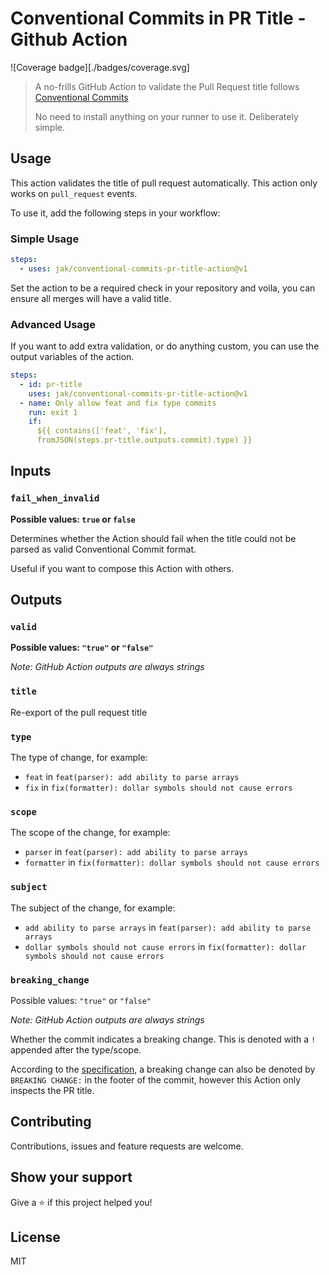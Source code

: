 # Conventional Commits in PR Title - Github Action

![Coverage badge][./badges/coverage.svg]

> A no-frills GitHub Action to validate the Pull Request title follows
> [Conventional Commits](https://www.conventionalcommits.org/en/v1.0.0/)
>
> No need to install anything on your runner to use it. Deliberately simple.

## Usage

This action validates the title of pull request automatically. This action only
works on `pull_request` events.

To use it, add the following steps in your workflow:

### Simple Usage

```yaml
steps:
  - uses: jak/conventional-commits-pr-title-action@v1
```

Set the action to be a required check in your repository and voila, you can
ensure all merges will have a valid title.

### Advanced Usage

If you want to add extra validation, or do anything custom, you can use the
output variables of the action.

```yaml
steps:
  - id: pr-title
    uses: jak/conventional-commits-pr-title-action@v1
  - name: Only allow feat and fix type commits
    run: exit 1
    if:
      ${{ contains(['feat', 'fix'],
      fromJSON(steps.pr-title.outputs.commit).type) }}
```

## Inputs

### `fail_when_invalid`

**Possible values: `true` or `false`**

Determines whether the Action should fail when the title could not be parsed as
valid Conventional Commit format.

Useful if you want to compose this Action with others.

## Outputs

### `valid`

**Possible values: `"true"` or `"false"`**

_Note: GitHub Action outputs are always strings_

### `title`

Re-export of the pull request title

### `type`

The type of change, for example:

- `feat` in `feat(parser): add ability to parse arrays`
- `fix` in `fix(formatter): dollar symbols should not cause errors`

### `scope`

The scope of the change, for example:

- `parser` in `feat(parser): add ability to parse arrays`
- `formatter` in `fix(formatter): dollar symbols should not cause errors`

### `subject`

The subject of the change, for example:

- `add ability to parse arrays` in `feat(parser): add ability to parse arrays`
- `dollar symbols should not cause errors` in
  `fix(formatter): dollar symbols should not cause errors`

### `breaking_change`

Possible values: `"true"` or `"false"`

_Note: GitHub Action outputs are always strings_

Whether the commit indicates a breaking change. This is denoted with a `!`
appended after the type/scope.

According to the
[specification](https://www.conventionalcommits.org/en/v1.0.0/), a breaking
change can also be denoted by `BREAKING CHANGE:` in the footer of the commit,
however this Action only inspects the PR title.

## Contributing

Contributions, issues and feature requests are welcome.

## Show your support

Give a ⭐️ if this project helped you!

## License

MIT
